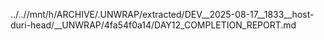 ../..//mnt/h/ARCHIVE/.UNWRAP/extracted/DEV__2025-08-17__1833__host-duri-head/__UNWRAP/4fa54f0a14/DAY12_COMPLETION_REPORT.md